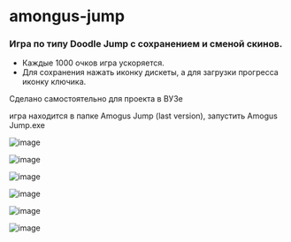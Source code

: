 # amongus-jump
### Игра по типу Doodle Jump с сохранением и сменой скинов.
+ Каждые 1000 очков игра ускоряется. 
+ Для сохранения нажать иконку дискеты, а для загрузки прогресса иконку ключика.

Сделано самостоятельно для проекта в ВУЗе

игра находится в папке Amogus Jump (last version), запустить Amogus Jump.exe

![image](https://github.com/MadinaZaynullina/Amongus-Jump/assets/73058803/292a4a1d-08bf-4b20-8b4c-003211ec142d)

![image](https://github.com/MadinaZaynullina/Amongus-Jump/assets/73058803/fd2e2088-2fe7-4682-abfc-ea101d8f3a81)

![image](https://github.com/MadinaZaynullina/Amongus-Jump/assets/73058803/b7c27465-1bf6-4289-a4d5-e6c610635598)

![image](https://github.com/MadinaZaynullina/Amongus-Jump/assets/73058803/3deefc08-37ba-4cd5-bb36-819001dc7185)

![image](https://github.com/MadinaZaynullina/Amongus-Jump/assets/73058803/9c019e9b-e8e9-440b-9bc6-30307635e082)

![image](https://github.com/MadinaZaynullina/Amongus-Jump/assets/73058803/733de309-acac-4393-a4f8-4734f82d8aea)
